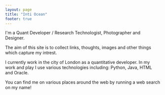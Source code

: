 ```yaml
---
layout: page
title: "Inti Ocean"
footer: true
---
```


I'm a Quant Developer / Research Technologist, Photographer and Designer.

The aim of this site is to collect links, thoughts, images and other things which capture my intrest.

I currently work in the city of London as a quantitative developer. In my work and play I use various technologies including: Python, Java, HTML and Oracle.

You can find me on various places around the web by running a web search on my name!
